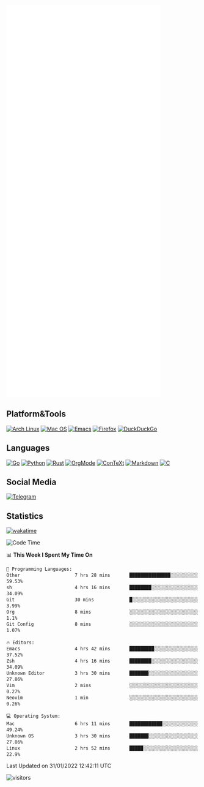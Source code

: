 ![Metrics](https://github.com/SteamedFish/SteamedFish/blob/master/github-metrics.svg)

## Platform&Tools

[![Arch Linux](https://img.shields.io/badge/ArchLinux-1793D1?logo=arch-linux&logoColor=fff&style=flat-square)](https://archlinux.org/)
[![Mac OS](https://img.shields.io/badge/MacOS-000000?style=flat-square&logo=macos&logoColor=F0F0F0)](https://www.apple.com/macos/)
[![Emacs](https://img.shields.io/badge/Emacs-%237F5AB6.svg?&style=flat-square&logo=gnu-emacs&logoColor=white)](https://www.gnu.org/software/emacs/)
[![Firefox](https://img.shields.io/badge/Firefox-FF7139?style=flat-square&logo=Firefox-Browser&logoColor=white)](https://firefox.com/)
[![DuckDuckGo](https://img.shields.io/badge/DuckDuckGo-DE5833?style=flat-square&logo=DuckDuckGo&logoColor=white)](https://duckduckgo.com/)

## Languages

[![Go](https://img.shields.io/badge/Golang-%2300ADD8.svg?style=flat-square&logo=go&logoColor=white)](https://golang.org/)
[![Python](https://img.shields.io/badge/Python-3670A0?style=flat-square&logo=python&logoColor=ffdd54)](https://www.python.org/)
[![Rust](https://img.shields.io/badge/Rust-%23000000.svg?style=flat-square&logo=rust&logoColor=white)](https://www.rust-lang.org/)
[![OrgMode](https://img.shields.io/badge/OrgMode-%23000000.svg?style=flat-square&logo=org&logoColor=white)](https://orgmode.org/)
[![ConTeXt](https://img.shields.io/badge/ConTeXt-%23008080.svg?style=flat-square&logo=latex&logoColor=white)](https://contextgarden.net/)
[![Markdown](https://img.shields.io/badge/MarkDown-%23000000.svg?style=flat-square&logo=markdown&logoColor=white)](https://daringfireball.net/projects/markdown/)
[![C](https://img.shields.io/badge/C-%2300599C.svg?style=flat-square&logo=c&logoColor=white)](https://www.iso.org/standard/74528.html)

## Social Media

[![Telegram](https://img.shields.io/badge/SteamedFish-2CA5E0?style=social&logo=telegram&logoColor=white)](https://t.me/SteamedFish)

## Statistics
[![wakatime](https://wakatime.com/badge/user/168280d6-fcf2-4b4f-ad3a-dc4612f35b38.svg)](https://wakatime.com/@168280d6-fcf2-4b4f-ad3a-dc4612f35b38)

<!--START_SECTION:waka-->
![Code Time](http://img.shields.io/badge/Code%20Time-1%2C582%20hrs%2045%20mins-blue)

📊 **This Week I Spent My Time On** 

```text
💬 Programming Languages: 
Other                    7 hrs 28 mins       ███████████████░░░░░░░░░░   59.53% 
sh                       4 hrs 16 mins       ████████░░░░░░░░░░░░░░░░░   34.09% 
Git                      30 mins             █░░░░░░░░░░░░░░░░░░░░░░░░   3.99% 
Org                      8 mins              ░░░░░░░░░░░░░░░░░░░░░░░░░   1.1% 
Git Config               8 mins              ░░░░░░░░░░░░░░░░░░░░░░░░░   1.07%

🔥 Editors: 
Emacs                    4 hrs 42 mins       █████████░░░░░░░░░░░░░░░░   37.52% 
Zsh                      4 hrs 16 mins       ████████░░░░░░░░░░░░░░░░░   34.09% 
Unknown Editor           3 hrs 30 mins       ███████░░░░░░░░░░░░░░░░░░   27.86% 
Vim                      2 mins              ░░░░░░░░░░░░░░░░░░░░░░░░░   0.27% 
Neovim                   1 min               ░░░░░░░░░░░░░░░░░░░░░░░░░   0.26%

💻 Operating System: 
Mac                      6 hrs 11 mins       ████████████░░░░░░░░░░░░░   49.24% 
Unknown OS               3 hrs 30 mins       ███████░░░░░░░░░░░░░░░░░░   27.86% 
Linux                    2 hrs 52 mins       █████░░░░░░░░░░░░░░░░░░░░   22.9%

```


 Last Updated on 31/01/2022 12:42:11 UTC
<!--END_SECTION:waka-->

![visitors](https://visitor-badge.laobi.icu/badge?page_id=SteamedFish.SteamedFish)
